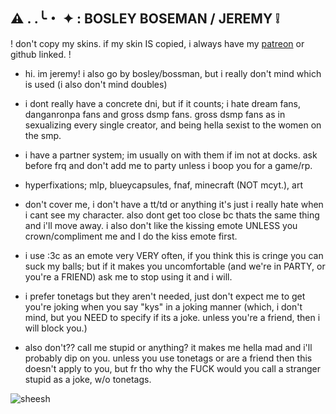 ## ⚠ . .╰・ ✦ : BOSLEY BOSEMAN / JEREMY ❕

! don't copy my skins. if my skin IS copied, i always have my [patreon](https://www.patreon.com/cloudbay?fan_landing=true) or github linked. !

- hi. im jeremy! i also go by bosley/bossman, but i really don't mind which is used (i also don't mind doubles)

- i dont really have a concrete dni, but if it counts; i hate dream fans, danganronpa fans and gross dsmp fans. gross dsmp fans as in sexualizing every single creator, and being hella sexist to the women on the smp.

- i have a partner system; im usually on with them if im not at docks. ask before frq and don't add me to party unless i boop you for a game/rp.

- hyperfixations; mlp, blueycapsules, fnaf, minecraft (NOT mcyt.), art

- don't cover me, i don't have a tt/td or anything it's just i really hate when i cant see my character. also dont get too close bc thats the same thing and i'll move away. i also don't like the kissing emote UNLESS you crown/compliment me and I do the kiss emote first.

- i use :3c as an emote very VERY often, if you think this is cringe you can suck my balls; but if it makes you uncomfortable (and we're in PARTY, or you're a FRIEND) ask me to stop using it and i will.

- i prefer tonetags but they aren't needed, just don't expect me to get you're joking when you say "kys" in a joking manner (which, i don't mind, but you NEED to specify if its a joke. unless you're a friend, then i will block you.)

- also don't?? call me stupid or anything? it makes me hella mad and i'll probably dip on you. unless you use tonetags or are a friend then this doesn't apply to you, but fr tho why the FUCK would you call a stranger stupid as a joke, w/o tonetags.

![sheesh](https://pbs.twimg.com/media/Eco06m3X0AAUOcc.jpg:small)
